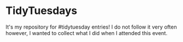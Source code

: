 # TidyTuesdays
It's my repository for #tidytuesday entries! I do not follow it very often however, I wanted to collect what I did when I attended this event.
